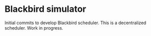 Blackbird simulator
====================

Initial commits to develop Blackbird scheduler. This is a decentralized scheduler. 
Work in progress.
